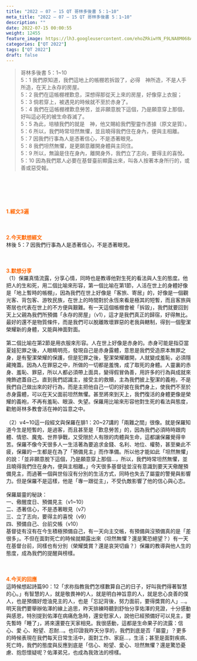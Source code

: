 ```yaml
---
title: "2022 – 07 – 15 QT 哥林多後書 5：1~10"
meta_title: "2022 – 07 – 15 QT 哥林多後書 5：1~10"
description: ""
date: 2022-07-15 00:00:55
weight: 12455
feature_image: https://lh3.googleusercontent.com/ehoZRkiwYN_F9LNA8M068AYxt73EavCZno-PD1cJRuf5BbSkQVUWr3gNEbt5kSs28Pb_Elg17kSrtf9ybWvojWoMV6I4tPM3vGRGDq6GkKkPdL2Gut4QAIw4-uykKUAtNiKgQKntvsU=w800
categories: ["QT 2022"]
tags: ["QT 2022"]
draft: false
---
```


<blockquote>哥林多後書 5：1~10<br />
5：1 我們原知道，我們這地上的帳棚若拆毀了，必得　神所造，不是人手所造，在天上永存的房屋。<br />
5：2 我們在這帳棚裡歎息，深想得那從天上來的房屋，好像穿上衣服；<br />
5：3 倘若穿上，被遇見的時候就不至於赤身了。<br />
5：4 我們在這帳棚裡歎息勞苦，並非願意脫下這個，乃是願意穿上那個，好叫這必死的被生命吞滅了。<br />
5：5 為此，培植我們的就是　神，他又賜給我們聖靈作憑據（原文是質）。<br />
5：6 所以，我們時常坦然無懼，並且曉得我們住在身內，便與主相離。<br />
5：7 因我們行事為人是憑著信心，不是憑著眼見。<br />
5：8 我們坦然無懼，是更願意離開身體與主同住。<br />
5：9 所以，無論是住在身內，離開身外，我們立了志向，要得主的喜悅。<br />
5：10 因為我們眾人必要在基督臺前顯露出來，叫各人按著本身所行的，或善或惡受報。</blockquote><br />
&nbsp;<br />
<br />
&nbsp;<br />
<br />
<span style="color: #ff6600;"><strong>1.經文3遍</strong></span><br />
<br />
&nbsp;<br />
<br />
<span style="color: #ff6600;"><strong>2.今天默想經文</strong></span><br />
林後 5：7 因我們行事為人是憑著信心，不是憑著眼見。<br />
<br />
&nbsp;<br />
<br />
<strong><span style="color: #ff6600;">3.默想分享<br />
</span></strong>（1）保羅真情流露，分享心情，同時也是教導他對生死的看法與人生的態度。他把人的生和死，用二個比喻來形容，第一個比喻在第1節，人活在世上的身體好像是「地上暫時的帳棚」，因為我們在世上好像是「客旅、寄居」的，好像是一個觀光客、背包客、游牧民族，在世上的時間對於永恆來看是極其的短暫，而且客旅與寄居也代表在世上的不方便與艱難。有一天這個帳棚會被「拆毀」，我們就要回到天上父親為我們所預備「永存的房屋」（v1），這才是我們真正的歸宿，好得無比。最好的還不是物質條件，而是我們可以脫離敗壞罪惡的老我與轄制，得到一個聖潔榮耀新的身體，又能與神面對面。<br />
<br />
第二個比喻在第2節是用衣服來形容。人在世上好像是赤身的。赤身可能是指亞當夏娃犯罪之後，人眼睛明亮，發現自己是赤身露體，意思是我們受造原本無罪之身，是有聖潔榮耀的保護，但是犯罪之後，聖潔榮耀離開，人就變成羞恥，必須隱藏掩蓋。因為人在罪惡之中，所做的一切都是羞愧，成了取死的身體。人靈裏的赤身、羞恥、罪惡，所以人都必須帶上面具，變得假冒偽善，用許多的行為與成就來掩飾遮蓋自己。直到我們認識主，接受主的救贖，主為我們披上聖潔的義袍，不是我們自己做出來的好行為，而是主把他自己一切的好披在我們身上，使我們不至於赤身露體，可以在天父面前坦然無懼。甚至將來到天上，我們復活的身體更像是榮耀的義袍，不再有羞恥、眼淚、失望。保羅用比喻來形容他對生死的看法與態度，勸勉哥林多教會活在神的旨意之中。<br />
<br />
（2）v4~10這一段經文與保羅在腓1：20~27講的「兩難之間」很像。就是保羅知道今生是短暫的，是過客，而且甚至是「歎息勞苦」的，因為我們必須時時跟肉體、情慾、魔鬼、世界爭戰，又受限於人有限的肉體與生命，這都讓保羅覺得辛苦。保羅不像今天很多人一生活著為要追求金錢、名利、地位、權勢，甚至樂此不疲，保羅的一生都是在為了「預備見主」而作準備。所以他才能如此「坦然無懼」的說：「並非願意脫下這個，乃是願意穿上那個…，所以，我們時常坦然無懼，並且曉得我們住在身內，便與主相離。」今天很多基督徒並沒有意識到要天天儆醒預備見主，而過著一個與世俗沒有分別的生活方式，同時也失去了屬靈的警覺與影響力。但是保羅不是這樣，他是「專一跟從主」，不受仇敵影響了他的信心與心志。<br />
<br />
保羅屬靈的秘訣：<br />
一、儆醒度日、預備見主（v1~10）<br />
二、憑著信心，不是憑著眼見（v7）<br />
三、立了志向，要得主的喜悅（v9）<br />
四、預備自己、台前交帳（v10）<br />
基督徒有沒有在今生積極預備自己，有一天向主交帳，有預備與沒預備真的是「差很多」。不但在面對死亡的時候就顯露出來（坦然無懼？還是驚恐絕望？）有一天在基督台前，同樣也有分別（榮耀獎賞？還是哀哭切齒？）保羅的教導與他人生的態度，成為我們的提醒與榜樣。<br />
<br />
&nbsp;<br />
<br />
<strong><span style="color: #ff6600;">4.今天的回應<br />
</span></strong>這時候想起詩篇90：12「求祢指教我們怎樣數算自己的日子，好叫我們得著智慧的心。」有智慧的人，就是敬畏神的人，就是明白神旨意的人，就是忠心良善的僕人，也是預備好燈油見主的人，也是「忘記背後，努力面前，要得獎賞的人」…。明天我們要舉辦佑澤的線上追思，昨天排練時聽到舒怡分享佑澤的見證，十分感動與感恩，特別提到佑澤在病痛危急時，還安慰家人，說他已經預備好可以見主，要先暫時「睡了」，將來還要在天家相見。我很感動，這都是生命果子的流露：信心、愛 心、盼望、忍耐…。也印證我昨天分享的，我們到底是否「屬靈」？更多的時候表現在我們每天日常生活中，面對工作、家庭…，生活；甚至是面對疾病、死亡時，我們的態度與反應到底是「信心、盼望、愛心、坦然無懼？還是驚恐憂慮、抱怨懷疑呢？佑澤弟兄，也成為我效法的榜樣。<br />
<br />
<strong><span style="color: #ff6600;"> </span></strong>
        